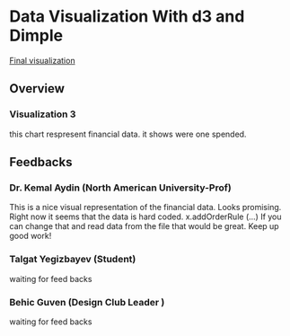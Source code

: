 # Data Visualization With d3 and Dimple

[Final visualization](https://github.com/AhmetHamzaEmra/data-visualization-with-d3-and-Dimple/tree/master/Project)


## Overview


### Visualization 3 
this chart respresent financial data. it shows were one spended.

## Feedbacks
### Dr. Kemal Aydin (North American University-Prof)

This is a nice visual representation of the financial data. Looks promising.
Right now it seems that the data is hard coded. x.addOrderRule (...)
If you can change that and read data from the file that would be great.
Keep up good work!

### Talgat Yegizbayev (Student)
waiting for feed backs 

### Behic Guven (Design Club Leader )
waiting for feed backs 